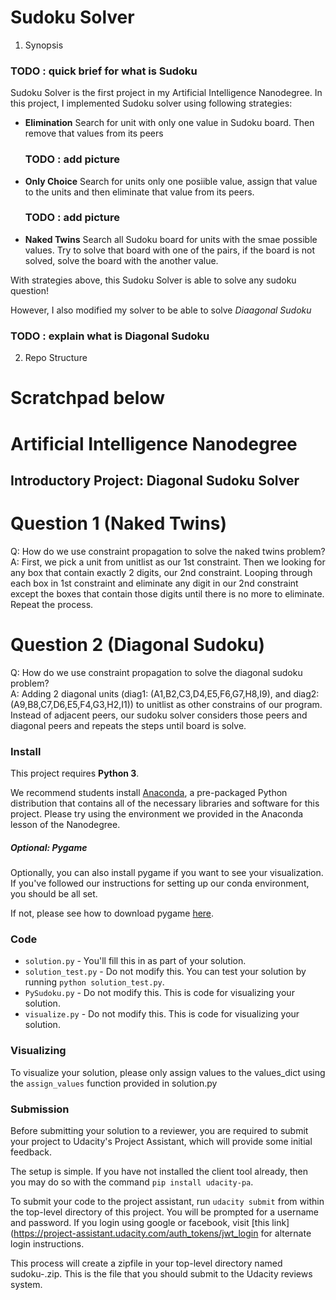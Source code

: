 # Sudoku Solver

1. Synopsis

### TODO : quick brief for what is Sudoku

Sudoku Solver is the first project in my Artificial Intelligence Nanodegree. In this project, I implemented Sudoku solver using following strategies:
	
   - **Elimination**
   	 Search for unit with only one value in Sudoku board. Then remove that values from its peers
	 ### TODO : add picture

   - **Only Choice**
	 Search for units only one posiible value, assign that value to the units and then eliminate that value from its peers.
	 ### TODO : add picture

   - **Naked Twins**
	 Search all Sudoku board for units with the smae possible values. Try to solve that board with one of the pairs, if the board is not solved, solve the board with the another value.

With strategies above, this Sudoku Solver is able to solve any sudoku question!

However, I also modified my solver to be able to solve _Diaagonal Sudoku_

### TODO : explain what is Diagonal Sudoku

2. Repo Structure


# Scratchpad below

# Artificial Intelligence Nanodegree
## Introductory Project: Diagonal Sudoku Solver

# Question 1 (Naked Twins)
Q: How do we use constraint propagation to solve the naked twins problem?  
A: First, we pick a unit from unitlist as our 1st constraint. Then we looking for any box that contain exactly 2 digits, our 2nd constraint. Looping through each box in 1st constraint and eliminate any digit in our 2nd constraint except the boxes that contain those digits until there is no more to eliminate. Repeat the process.

# Question 2 (Diagonal Sudoku)
Q: How do we use constraint propagation to solve the diagonal sudoku problem?  
A: Adding 2 diagonal units (diag1: (A1,B2,C3,D4,E5,F6,G7,H8,I9), and diag2: (A9,B8,C7,D6,E5,F4,G3,H2,I1)) to unitlist as other constrains of our program. Instead of adjacent peers, our sudoku solver considers those peers and diagonal peers and repeats the steps until board is solve. 

### Install

This project requires **Python 3**.

We recommend students install [Anaconda](https://www.continuum.io/downloads), a pre-packaged Python distribution that contains all of the necessary libraries and software for this project. 
Please try using the environment we provided in the Anaconda lesson of the Nanodegree.

##### Optional: Pygame

Optionally, you can also install pygame if you want to see your visualization. If you've followed our instructions for setting up our conda environment, you should be all set.

If not, please see how to download pygame [here](http://www.pygame.org/download.shtml).

### Code

* `solution.py` - You'll fill this in as part of your solution.
* `solution_test.py` - Do not modify this. You can test your solution by running `python solution_test.py`.
* `PySudoku.py` - Do not modify this. This is code for visualizing your solution.
* `visualize.py` - Do not modify this. This is code for visualizing your solution.

### Visualizing

To visualize your solution, please only assign values to the values_dict using the ```assign_values``` function provided in solution.py

### Submission
Before submitting your solution to a reviewer, you are required to submit your project to Udacity's Project Assistant, which will provide some initial feedback.  

The setup is simple.  If you have not installed the client tool already, then you may do so with the command `pip install udacity-pa`.  

To submit your code to the project assistant, run `udacity submit` from within the top-level directory of this project.  You will be prompted for a username and password.  If you login using google or facebook, visit [this link](https://project-assistant.udacity.com/auth_tokens/jwt_login for alternate login instructions.

This process will create a zipfile in your top-level directory named sudoku-<id>.zip.  This is the file that you should submit to the Udacity reviews system.

